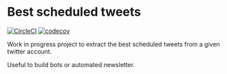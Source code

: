 # Best scheduled tweets

[![CircleCI](https://circleci.com/gh/FullStackBulletin/best-scheduled-tweets.svg?style=shield)](https://circleci.com/gh/FullStackBulletin/best-scheduled-tweets) [![codecov](https://codecov.io/gh/FullStackBulletin/best-scheduled-tweets/branch/master/graph/badge.svg)](https://codecov.io/gh/FullStackBulletin/best-scheduled-tweets)

Work in progress project to extract the best scheduled tweets from a given
twitter account.

Useful to build bots or automated newsletter.
